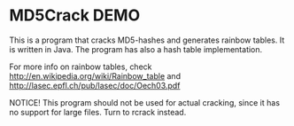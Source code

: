 MD5Crack DEMO
=========
This is a program that cracks MD5-hashes and generates rainbow tables. It is written in Java.
The program has also a hash table implementation.

For more info on rainbow tables, check http://en.wikipedia.org/wiki/Rainbow_table and http://lasec.epfl.ch/pub/lasec/doc/Oech03.pdf

NOTICE! This program should not be used for actual cracking, since it has no support for large files. Turn to rcrack instead.
